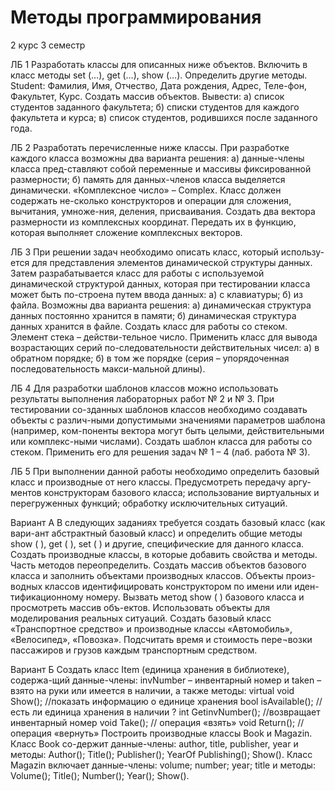# Методы программирования 
2 курс 3 семестр 

ЛБ 1 
Разработать классы для описанных ниже объектов. Включить в класс методы set (…), get (…), show (…). Определить другие методы.
Student: Фамилия, Имя, Отчество, Дата рождения, Адрес, Теле-фон, Факультет, Курс. Создать массив объектов. Вывести:
а) список студентов заданного факультета;
б) списки студентов для каждого факультета и курса;
в) список студентов, родившихся после заданного года.

ЛБ 2
Разработать перечисленные ниже классы. При разработке каждого класса возможны два варианта решения: а) данные-члены класса пред-ставляют собой переменные и массивы фиксированной размерности; б) память для данных-членов класса выделяется динамически.
«Комплексное число» – Complex. Класс должен содержать не-сколько конструкторов и операции для сложения, вычитания, умноже-ния, деления, присваивания. Создать два вектора размерности   из комплексных координат. Передать их в функцию, которая выполняет сложение комплексных векторов. 

ЛБ 3
При решении задач необходимо описать класс, который использу-ется для представления элементов динамической структуры данных. Затем разрабатывается класс для работы с используемой динамической структурой данных, которая при тестировании класса может быть по-строена путем ввода данных: a) с клавиатуры; б) из файла. Возможны два варианта решения:
а) динамическая структура данных постоянно хранится в памяти;
б) динамическая структура данных хранится в файле.
Создать класс для работы со стеком. Элемент стека – действи-тельное число. Применить класс для вывода возрастающих серий по-следовательности действительных чисел: a) в обратном порядке; б) в том же порядке (серия – упорядоченная последовательность макси-мальной длины).

ЛБ 4
Для разработки шаблонов классов можно использовать результаты выполнения лабораторных работ № 2 и № 3. При тестировании со-зданных шаблонов классов необходимо создавать объекты с различ-ными допустимыми значениями параметров шаблона (например, ком-поненты вектора могут быть целыми, действительными или комплекс-ными числами).
Создать шаблон класса для работы со стеком. Применить его для решения задач № 1 – 4 (лаб. работа № 3).

ЛБ 5
При выполнении данной работы необходимо определить базовый класс и производные от него классы. Предусмотреть передачу аргу-ментов конструкторам базового класса; использование виртуальных и перегруженных функций; обработку исключительных ситуаций.

Вариант А
В следующих заданиях требуется создать базовый класс (как вари-ант абстрактный базовый класс) и определить общие методы show ( ), get ( ), set ( ) и другие, специфические для данного класса. Создать производные классы, в которые добавить свойства и методы.
Часть методов переопределить. Создать массив объектов базового класса и заполнить объектами производных классов. Объекты произ-водных классов идентифицировать конструктором по имени или иден-тификационному номеру.
Вызвать метод show ( ) базового класса и просмотреть массив объ-ектов.
Использовать объекты для моделирования реальных ситуаций.
Создать базовый класс «Транспортное средство» и производные классы «Автомобиль», «Велосипед», «Повозка». Подсчитать время и стоимость пере¬возки пассажиров и грузов каждым транспортным средством.

Вариант Б
Создать класс Item (единица хранения в библиотеке), содержа-щий данные-члены: invNumber – инвентарный номер и taken – взято на руки или имеется в наличии, а также методы:
virtual void Show(); //показать  информацию о единице хранения
bool isAvailable(); // есть ли единица хранения в наличии ?
int GetinvNumber(); //возвращает инвентарный номер
void Take(); //  операция «взять»
void Return(); //  операция «вернуть»
Построить производные классы Book и Magazin. Класс Book со-держит данные-члены: author, title, publisher, year и методы: Author(); 
Title(); Publisher(); YearOf Publishing(); Show().
Класс Magazin включает данные-члены: volume; number; year; title и методы: Volume();  Title(); Number(); Year(); Show().
